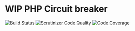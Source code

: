 # **WIP** PHP Circuit breaker
[![Build Status](https://travis-ci.org/j-velasco/php-circuit-breaker.svg?branch=master)](https://travis-ci.org/j-velasco/php-circuit-breaker) [![Scrutinizer Code Quality](https://scrutinizer-ci.com/g/j-velasco/php-circuit-breaker/badges/quality-score.png?b=master)](https://scrutinizer-ci.com/g/j-velasco/php-circuit-breaker/?branch=master) [![Code Coverage](https://scrutinizer-ci.com/g/j-velasco/php-circuit-breaker/badges/coverage.png?b=master)](https://scrutinizer-ci.com/g/j-velasco/php-circuit-breaker/?branch=master)